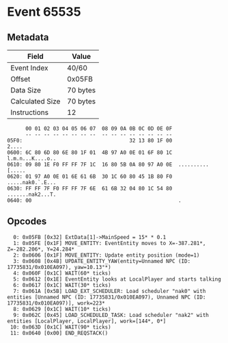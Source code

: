 # Event 65535

## Metadata

| Field           | Value    |
|-----------------|----------|
| Event Index     | 40/60    |
| Offset          | 0x05FB   |
| Data Size       | 70 bytes |
| Calculated Size | 70 bytes |
| Instructions    | 12       |

```
      00 01 02 03 04 05 06 07  08 09 0A 0B 0C 0D 0E 0F
      -- -- -- -- -- -- -- --  -- -- -- -- -- -- -- --
05F0:                                   32 13 80 1F 00             2....
0600: 6C 80 6D 80 6E 80 1F 01  4B 97 A0 0E 01 6F 80 1C  l.m.n...K....o..
0610: 09 80 1E F0 FF FF 7F 1C  16 80 5B 0A 80 97 A0 0E  ..........[.....
0620: 01 97 A0 0E 01 6E 61 6B  30 1C 60 80 45 1B 80 F0  .....nak0.`.E...
0630: FF FF 7F F0 FF FF 7F 6E  61 6B 32 04 80 1C 54 80  .......nak2...T.
0640: 00                                                .               
```

## Opcodes

```
  0: 0x05FB [0x32] ExtData[1]->MainSpeed = 15* * 0.1
  1: 0x05FE [0x1F] MOVE_ENTITY: EventEntity moves to X=-387.281*, Z=-282.206*, Y=24.284*
  2: 0x0606 [0x1F] MOVE_ENTITY: Update entity position (mode=1)
  3: 0x0608 [0x4B] UPDATE_ENTITY_YAW(entity=Unnamed NPC (ID: 17735831/0x010EA097), yaw=10.13°*)
  4: 0x060F [0x1C] WAIT(60* ticks)
  5: 0x0612 [0x1E] EventEntity looks at LocalPlayer and starts talking
  6: 0x0617 [0x1C] WAIT(30* ticks)
  7: 0x061A [0x5B] LOAD_EXT_SCHEDULER: Load scheduler "nak0" with entities [Unnamed NPC (ID: 17735831/0x010EA097), Unnamed NPC (ID: 17735831/0x010EA097)], work=223*
  8: 0x0629 [0x1C] WAIT(10* ticks)
  9: 0x062C [0x45] LOAD_SCHEDULED_TASK: Load scheduler "nak2" with entities [LocalPlayer, LocalPlayer], work=[144*, 0*]
 10: 0x063D [0x1C] WAIT(90* ticks)
 11: 0x0640 [0x00] END_REQSTACK()
```
